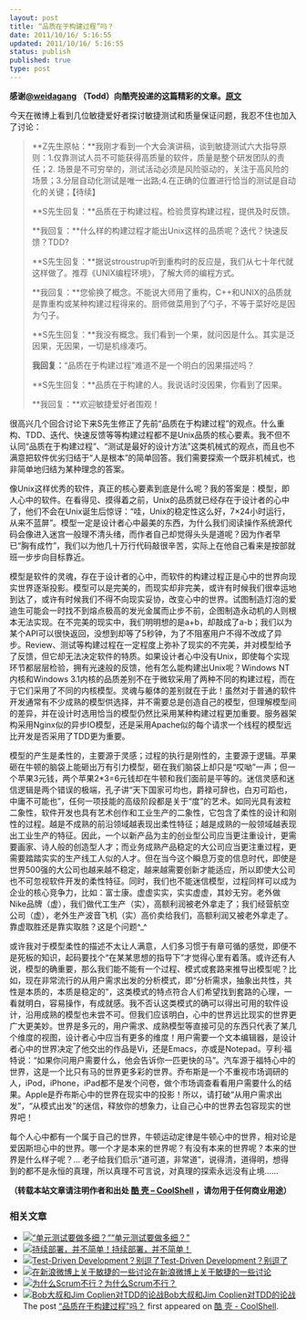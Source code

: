 ```yaml
---
layout: post
title: “品质在于构建过程”吗？
date: 2011/10/16/ 5:16:55
updated: 2011/10/16/ 5:16:55
status: publish
published: true
type: post
---
```


**感谢[@weidagang](http://weibo.com/n/weidagang) （Todd）向酷壳投递的这篇精彩的文章。[原文](http://www.cnblogs.com/weidagang2046/archive/2011/10/15/2213672.html)**


今天在微博上看到几位敏捷爱好者探讨敏捷测试和质量保证问题，我忍不住也加入了讨论：



> **Z先生原帖：**我刚才看到一个大会演讲稿，谈到敏捷测试六大指导原则：1.仅靠测试人员不可能获得高质量的软件，质量是整个研发团队的责任；2. 场景是不可穷举的，测试活动必须是风险驱动的，关注于高风险的场景；3.分层自动化测试是唯一出路;4.在正确的位置进行恰当的测试是自动化的关键；【待续】
> 
> 
> **S先生回复：**品质在于构建过程。检验贯穿构建过程，提供及时反馈。
> 
> 
> **我回复：**什么样的构建过程才能出Unix这样的品质呢？迭代？快速反馈？TDD?
> 
> 
> **S先生回复：**据说stroustrup听到重构时的反应是，我们从七十年代就这样做了。推荐《UNIX编程环境》，了解大师的编程方式。
> 
> 
> **我回复：**您偷换了概念。不能说大师用了重构，C++和UNIX的品质就是靠重构或某种构建过程得来的。厨师做菜用到了勺子，不等于菜好吃是因为勺子。
> 
> 
> **S先生回复：**我没有概念。我们看到一个果，就问因是什么。其实是泛因果，无因果，一切是机缘凑巧。
> 
> 
> **我回复：**“品质在于构建过程”难道不是一个明白的因果描述吗？
> 
> 
> **S先生回复：**品质在于构建的人。我说话时没因果，你看到了因果。
> 
> 
> **我回复：**欢迎敏捷爱好者围观！
> 
> 


很高兴几个回合讨论下来S先生修正了先前“品质在于构建过程”的观点。什么重构、TDD、迭代、快速反馈等等构建过程都不是Unix品质的核心要素。我不但不认同“品质在于构建过程”、“测试是最好的设计方法”这类机械式的观点，而且也不满意把软件优劣归结于“人是根本”的简单回答。我们需要探索一个既非机械式，也非简单地归结为某种理念的答案。



像Unix这样优秀的软件，真正的核心要素到底是什么呢？我的答案是：模型，即人心中的软件。在看得见、摸得着之前，Unix的品质就已经存在于设计者的心中了，他们不会在Unix诞生后惊讶：“哇，Unix的稳定性这么好，7×24小时运行，从来不蓝屏”。模型一定是设计者心中最美的东西，为什么我们阅读操作系统源代码会像进入迷宫一般理不清头绪，而作者自己却觉得头头是道呢？因为作者早已“胸有成竹”，我们以为他几十万行代码敲很辛苦，实际上在他自己看来是按部就班一步步向目标靠近。


模型是软件的灵魂，存在于设计者的心中，而软件的构建过程正是心中的世界向现实世界逐渐投影。模型可以是完美的，而现实却非完美，或许有时候我们很幸运地到达了，或许有时候我们不得不向现实妥协，改变心中的世界。试图制造灯泡的爱迪生可能会一时找不到熔点极高的发光金属而止步不前，企图制造永动机的人则根本无法实现。在不完美的现实中，我们明明想的是a+b，却敲成了a-b；我们以为某个API可以很快返回，没想到却等了5秒钟，为了不阻塞用户不得不改成了异步。Review、测试等构建过程在一定程度上弥补了现实的不完美，并对模型给予了反馈，但它却无法决定软件的特质。如果设计者心中没有Unix，即使每个实现环节都层层检验，拥有光速般的反馈，他有怎么能构建出Unix呢？Windows NT内核和Windows 3.1内核的品质差别不在于微软采用了两种不同的构建过程，而在于它们采用了不同的内核模型。灵魂与躯体的差别就在于此！虽然对于普通的软件开发通常有不少成熟的模型供选择，并不需要总是创造自己的模型，但理解模型间的差异，并在设计时选用恰当的模型仍然比采用某种构建过程更加重要。服务器架构采用Nginx似的异步IO模型，还是采用Apache似的每个请求一个线程的模型远比开发是否采用了TDD更为重要。


模型的产生是柔性的，主要源于灵感；过程的执行是刚性的，主要源于逻辑。苹果砸在牛顿的脑袋上能砸出万有引力模型，砸在我们脑袋上却只是“哎呦”一声；但一个苹果3元钱，两个苹果2\*3=6元钱却在牛顿和我们面前是平等的。迷信灵感和迷信逻辑是两个错误的极端，孔子讲“天下国家可均也，爵禄可辞也，白刃可蹈也，中庸不可能也”，任何一项技能的高级阶段都是关于“度”的艺术。如同光具有波粒二象性，软件开发也具有艺术创作和工业生产的二象性，它包含了柔性的设计和刚性的过程。越是不成熟的前沿领域越表现出柔性特征；越是成熟的一般领域越表现出工业生产的特征。因此，一个以新产品为主的创业型公司应当更注重设计，更需要画家、诗人般的创造型人才；而业务成熟产品稳定的大公司应当更注重过程，更需要踏踏实实的生产线工人似的人才。但在当今这个瞬息万变的信息时代，即使是世界500强的大公司也越来越不稳定，越来越需要创新才能适应，所以即使大公司也不可忽视软件开发的柔性特征。同时，我们也不能迷信模型，过程同样可以成为企业的核心竞争力，比如：富士康。虚虚实实，实实虚虚，其妙无穷。老外做Nike品牌（虚），我们做代工生产（实），高额利润被老外拿走了；我们经营航空公司（虚），老外生产波音飞机（实）高价卖给我们，高额利润又被老外拿走了。靠虚取胜还是靠实取胜？这是个问题^\_^


或许我对于模型柔性的描述不太让人满意，人们多习惯于有章可循的感觉，即便不是死板的知识，起码要找个“在某某思想的指导下”才觉得心里有着落。或许还有人说，模型的确重要，那么我们能不能有一个过程、模式或套路来推导出模型呢？比如，现在非常流行的从用户需求出发的分析模式，即“分析需求，抽象出共性，共性是本质的，本质是稳定的”，这类模式的特点符合人们希望找到套路的心理，一看就明白，容易操作，有成就感。我不否认这类模式的确可以得出可用的软件设计，沿用成熟的模型也未尝不可。但我们应该明白，心中的世界远比现实的世界更广大更美妙。世界是多元的，用户需求、成熟模型等直接可见的东西只代表了某几个维度的视图，设计者心中应当有更多的维度！用户需要一个文本编辑器，是设计者心中的世界决定了他交出的作品是Vi，还是Emacs，亦或是Notepad。亨利·福特说：“如果你问用户需要什么，他会告诉你一匹更快的马”。汽车源于福特心中的世界，这是一个比只有马的世界更多彩的世界。乔布斯是一个不重视市场调研的人，iPod，iPhone，iPad都不是发个问卷，做个市场调查看看用户需要什么的结果。Apple是乔布斯心中的世界在现实中的投影！所以，请打破“从用户需求出发”，“从模式出发”的迷信，释放你的想象力，让自己心中的世界去包容现实的世界吧！


每个人心中都有一个属于自己的世界，牛顿运动定律是牛顿心中的世界，相对论是爱因斯坦心中的世界。哪一个才是本来的世界呢？有没有本来的世界呢？本来的世界是什么样子呢？… 老子给我们启示“道可道，非常道”，说得清，道得明，想得到的都不是永恒的真理，所以真理不可言说，对真理的探索永远没有止境……



**（转载本站文章请注明作者和出处 [酷 壳 – CoolShell](https://coolshell.cn/) ，请勿用于任何商业用途）**



### 相关文章

* [![“单元测试要做多细？”](https://coolshell.cn/wp-content/uploads/2012/09/fight-150x150.jpg)](https://coolshell.cn/articles/8209.html)[“单元测试要做多细？”](https://coolshell.cn/articles/8209.html)
* [![持续部署，并不简单！](https://coolshell.cn/wp-content/uploads/2012/06/hudsonCI2-150x150.jpg)](https://coolshell.cn/articles/7657.html)[持续部署，并不简单！](https://coolshell.cn/articles/7657.html)
* [![Test-Driven Development？别逗了](https://coolshell.cn/wp-content/plugins/wordpress-23-related-posts-plugin/static/thumbs/14.jpg)](https://coolshell.cn/articles/5531.html)[Test-Driven Development？别逗了](https://coolshell.cn/articles/5531.html)
* [![在新浪微博上关于敏捷的一些讨论](https://coolshell.cn/wp-content/plugins/wordpress-23-related-posts-plugin/static/thumbs/10.jpg)](https://coolshell.cn/articles/5143.html)[在新浪微博上关于敏捷的一些讨论](https://coolshell.cn/articles/5143.html)
* [![为什么Scrum不行？](https://coolshell.cn/wp-content/uploads/2011/07/hat-150x150.jpeg)](https://coolshell.cn/articles/5044.html)[为什么Scrum不行？](https://coolshell.cn/articles/5044.html)
* [![Bob大叔和Jim Coplien对TDD的论战](https://coolshell.cn/wp-content/plugins/wordpress-23-related-posts-plugin/static/thumbs/17.jpg)](https://coolshell.cn/articles/4891.html)[Bob大叔和Jim Coplien对TDD的论战](https://coolshell.cn/articles/4891.html)
The post [“品质在于构建过程”吗？](https://coolshell.cn/articles/5625.html) first appeared on [酷 壳 - CoolShell](https://coolshell.cn).